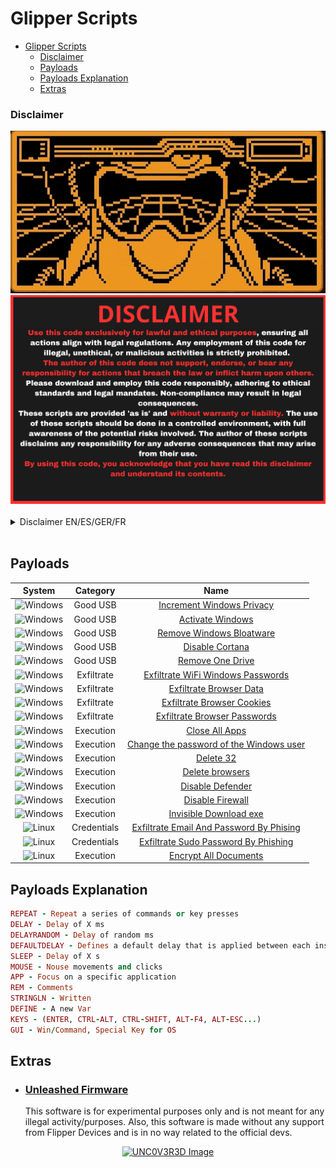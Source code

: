 # Glipper Scripts

- [Glipper Scripts](#glipper-scripts)
    - [Disclaimer](#disclaimer)
  - [Payloads](#payloads)
  - [Payloads Explanation](#payloads-explanation)
  - [Extras](#extras)



### Disclaimer


<div align=center>
  <img src="/main/img/logo-repository-2_0.gif" width="600" /><br>
  <img src="/main/img/DISCLAIMER.png" width="600" />
</div><br>

<details>
<summary>Disclaimer EN/ES/GER/FR</summary>

> [!WARNING] 
> # English
> Use this code exclusively for lawful and ethical purposes, ensuring all actions align with legal regulations. Any employment of this code for illegal, unethical, or malicious activities is strictly prohibited. 
> The author of this code does not support, endorse, or bear any responsibility for actions that breach the law or inflict harm upon others. Please download and employ this code responsibly, adhering to ethical standards and legal mandates. Non-compliance may result in legal consequences.
>
> These scripts are provided 'as is' and without warranty or liability. The use of these scripts should be done in a controlled environment, with full awareness of the potential risks involved. The author of these scripts disclaims any responsibility for any adverse consequences that may arise from their use.
>
> By using this code, you acknowledge that you have read this disclaimer and understand its contents.ims any responsibility for any adverse consequences that may arise from their use.

> [!WARNING] 
> # Deutsch
> Verwenden Sie diesen Code ausschließlich für rechtmäßige und ethische Zwecke und stellen Sie sicher, dass alle Aktionen den gesetzlichen Bestimmungen entsprechen. Jede Verwendung dieses Codes für illegale, unethische oder böswillige Zwecke ist strengstens verboten. Der Autor dieses Codes unterstützt, befürwortet oder übernimmt keine Verantwortung für Handlungen, die gegen das Gesetz verstoßen oder anderen Schaden zufügen. Bitte laden Sie diesen Code herunter und verwenden Sie ihn verantwortungsvoll, unter Einhaltung der ethischen Standards und gesetzlichen Vorschriften. Bei Nichteinhaltung kann es zu rechtlichen Konsequenzen kommen.
> 
> Diese Skripte werden "wie besehen" und ohne Gewährleistung oder Haftung bereitgestellt. Die Verwendung dieser Skripte sollte in einer kontrollierten Umgebung erfolgen, in vollem Bewusstsein der potenziellen Risiken. Der Autor dieser Skripte lehnt jede Verantwortung für negative Folgen ab, die aus ihrer Verwendung entstehen können.
>
> Durch die Verwendung dieses Codes erkennen Sie an, dass Sie diesen Haftungsausschluss gelesen und verstanden haben.

> [!WARNING] 
> # Español
> Utilice este código exclusivamente para fines lícitos y éticos, asegurando que todas las acciones se ajusten a la normativa legal. Cualquier uso de este código para fines ilegales, poco éticos o maliciosos está estrictamente prohibido. El autor de este código no apoya, respalda ni se hace responsable de las acciones que infrinjan la ley o causen daños a terceros. Descargue y utilice este código de forma responsable, respetando las normas éticas y las obligaciones legales. El incumplimiento puede acarrear consecuencias legales.
>
>Estos scripts se proporcionan "tal cual" y sin garantía ni responsabilidad. El uso de estos scripts debe realizarse en un entorno controlado, con plena conciencia de los posibles riesgos. El autor de estos scripts declina cualquier responsabilidad por las consecuencias adversas que puedan surgir de su uso.
>
>Al utilizar este código, reconoce que ha leído este descargo de responsabilidad y que comprende su contenido.

> [!WARNING] 
> # Française
> Utilisez ce code exclusivement à des fins légales et éthiques, en vous assurant que toutes les actions sont conformes à la réglementation juridique. Toute utilisation de ce code à des fins illégales, contraires à l'éthique ou malveillantes est strictement interdite. L'auteur de ce code ne soutient, n'approuve ni ne porte aucune responsabilité pour les actes qui enfreignent la loi ou causent du tort à autrui. Veuillez télécharger et utiliser ce code de manière responsable, en respectant les normes éthiques et les obligations légales. Le non-respect de ces conditions peut entraîner des conséquences juridiques.
>
>Ces scripts sont fournis "tels quels" et sans garantie ni responsabilité. L'utilisation de ces scripts doit être effectuée dans un environnement contrôlé, avec une pleine conscience des risques potentiels encourus. L'auteur de ces scripts décline toute responsabilité pour les conséquences négatives pouvant résulter de leur utilisation.
>
>En utilisant ce code, vous reconnaissez avoir lu cette clause de non-responsabilité et en comprendre le contenu.

</details><br>


## Payloads

|System|Category|Name|
|:--:|:--:|:--:|
|![Windows](https://img.shields.io/badge/Windows-0078D6?style=for-the-badge&logo=windows&logoColor=white)|Good USB|[Increment Windows Privacy](https://github.com/Zenin0/Glipper_Scripts/tree/main/Windows/GoodUSB/Privacy_Windows)
|![Windows](https://img.shields.io/badge/Windows-0078D6?style=for-the-badge&logo=windows&logoColor=white)|Good USB|[Activate Windows](https://github.com/Zenin0/Glipper_Scripts/tree/main/Windows/GoodUSB/Activate_Windows)
|![Windows](https://img.shields.io/badge/Windows-0078D6?style=for-the-badge&logo=windows&logoColor=white)|Good USB|[Remove Windows Bloatware](https://github.com/Zenin0/Glipper_Scripts/tree/main/Windows/GoodUSB/Bloatware_removal)
|![Windows](https://img.shields.io/badge/Windows-0078D6?style=for-the-badge&logo=windows&logoColor=white)|Good USB|[Disable Cortana](https://github.com/Zenin0/Glipper_Scripts/tree/main/Windows/GoodUSB/Disable_Cortana)
|![Windows](https://img.shields.io/badge/Windows-0078D6?style=for-the-badge&logo=windows&logoColor=white)|Good USB|[Remove One Drive](https://github.com/Zenin0/Glipper_Scripts/tree/main/Windows/GoodUSB/OneDrive_Removal)
|![Windows](https://img.shields.io/badge/Windows-0078D6?style=for-the-badge&logo=windows&logoColor=white)|Exfiltrate|[Exfiltrate WiFi Windows Passwords](https://github.com/Zenin0/Glipper_Scripts/tree/main/Windows/Exfilaration/WWifiPasswords)
|![Windows](https://img.shields.io/badge/Windows-0078D6?style=for-the-badge&logo=windows&logoColor=white)|Exfiltrate|[Exfiltrate Browser Data](https://github.com/Zenin0/Glipper_Scripts/tree/main/Windows/Exfilaration/BrowserData)
|![Windows](https://img.shields.io/badge/Windows-0078D6?style=for-the-badge&logo=windows&logoColor=white)|Exfiltrate|[Exfiltrate Browser Cookies](https://github.com/Zenin0/Glipper_Scripts/tree/main/Windows/Exfilaration/ExportCookiesBrowsers)
|![Windows](https://img.shields.io/badge/Windows-0078D6?style=for-the-badge&logo=windows&logoColor=white)|Exfiltrate|[Exfiltrate Browser Passwords](https://github.com/Zenin0/Glipper_Scripts/tree/main/Windows/Exfilaration/SendPasswords)
|![Windows](https://img.shields.io/badge/Windows-0078D6?style=for-the-badge&logo=windows&logoColor=white)|Execution|[Close All Apps](https://github.com/Zenin0/Glipper_Scripts/tree/main/Windows/Executions/CloseAllApps)
|![Windows](https://img.shields.io/badge/Windows-0078D6?style=for-the-badge&logo=windows&logoColor=white)|Execution|[Change the password of the Windows user](https://github.com/Zenin0/Glipper_Scripts/tree/main/Windows/Executions/Change_the_password_of_the_windows_user)
|![Windows](https://img.shields.io/badge/Windows-0078D6?style=for-the-badge&logo=windows&logoColor=white)|Execution|[Delete 32](https://github.com/Zenin0/Glipper_Scripts/tree/main/Windows/Exfilaration/Delete32)
|![Windows](https://img.shields.io/badge/Windows-0078D6?style=for-the-badge&logo=windows&logoColor=white)|Execution|[Delete browsers](https://github.com/Zenin0/Glipper_Scripts/tree/main/Windows/Executions/SendPasswords)
|![Windows](https://img.shields.io/badge/Windows-0078D6?style=for-the-badge&logo=windows&logoColor=white)|Execution|[Disable Defender](https://github.com/Zenin0/Glipper_Scripts/tree/main/Windows/Executions/DisableDefender)
|![Windows](https://img.shields.io/badge/Windows-0078D6?style=for-the-badge&logo=windows&logoColor=white)|Execution|[Disable Firewall](https://github.com/Zenin0/Glipper_Scripts/tree/main/Windows/Executions/DisableFirewall)
|![Windows](https://img.shields.io/badge/Windows-0078D6?style=for-the-badge&logo=windows&logoColor=white)|Execution|[Invisible Download exe](https://github.com/Zenin0/Glipper_Scripts/tree/main/Windows/Executions/Invisible_DownExec)
|![Linux](https://img.shields.io/badge/Linux-FCC624?style=for-the-badge&logo=linux&logoColor=black)|Credentials|[Exfiltrate Email And Password By Phising](https://github.com/Zenin0/Glipper_Scripts/tree/main/Linux/Exfiltration/ExfiltrateEmailAndPasswordByPhising)
|![Linux](https://img.shields.io/badge/Linux-FCC624?style=for-the-badge&logo=linux&logoColor=black)|Credentials|[Exfiltrate Sudo Password By Phishing](https://github.com/Zenin0/Glipper_Scripts/tree/main/Linux/Exfiltration/ExfiltrateSudoPasswordByPhising)
|![Linux](https://img.shields.io/badge/Linux-FCC624?style=for-the-badge&logo=linux&logoColor=black)|Execution|[Encrypt All Documents](https://github.com/Zenin0/Glipper_Scripts/tree/main/Linux/Execution/EncryptAllDocuments_Linux)



## Payloads Explanation

```ruby
REPEAT - Repeat a series of commands or key presses
DELAY - Delay of X ms
DELAYRANDOM - Delay of random ms
DEFAULTDELAY - Defines a default delay that is applied between each instruction
SLEEP - Delay of X s
MOUSE - Nouse movements and clicks
APP - Focus on a specific application
REM - Comments
STRINGLN - Written
DEFINE - A new Var
KEYS - (ENTER, CTRL-ALT, CTRL-SHIFT, ALT-F4, ALT-ESC...)
GUI - Win/Command, Special Key for OS
```

## Extras

- ### [Unleashed Firmware](https://github.com/DarkFlippers/unleashed-firmware)
  This software is for experimental purposes only and is not meant for any illegal activity/purposes.
  Also, this software is made without any support from Flipper Devices and is in no way related to the official devs.

<p align="center">
  <a href="https://github.com/UNC0V3R3D/Flipper_Zero-BadUsb">
    <img src="https://user-images.githubusercontent.com/10697207/186202043-26947e28-b1cc-459a-8f20-ffcc7fc0c71c.png" alt="UNC0V3R3D Image" style="width: 40em;">
  </a>
</p>